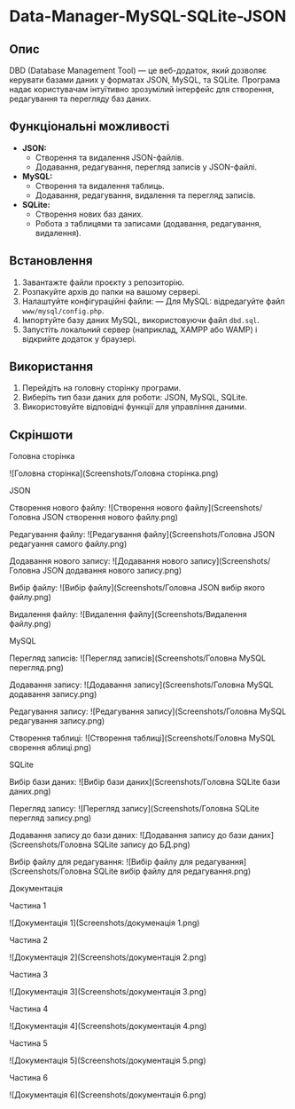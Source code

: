 # Data-Manager-MySQL-SQLite-JSON

## Опис

DBD (Database Management Tool) — це веб-додаток, який дозволяє керувати базами даних у форматах JSON, MySQL, та SQLite. Програма надає користувачам інтуїтивно зрозумілий інтерфейс для створення, редагування та перегляду баз даних.

## Функціональні можливості

- **JSON:**
  - Створення та видалення JSON-файлів.
  - Додавання, редагування, перегляд записів у JSON-файлі.
- **MySQL:**
  - Створення та видалення таблиць.
  - Додавання, редагування, видалення та перегляд записів.
- **SQLite:**
  - Створення нових баз даних.
  - Робота з таблицями та записами (додавання, редагування, видалення).

## Встановлення

1. Завантажте файли проєкту з репозиторію.
2. Розпакуйте архів до папки на вашому сервері.
3. Налаштуйте конфігураційні файли:
   — Для MySQL: відредагуйте файл `www/mysql/config.php`.
4. Імпортуйте базу даних MySQL, використовуючи файл `dbd.sql`.
5. Запустіть локальний сервер (наприклад, XAMPP або WAMP) і відкрийте додаток у браузері.

## Використання

1. Перейдіть на головну сторінку програми.
2. Виберіть тип бази даних для роботи: JSON, MySQL, SQLite.
3. Використовуйте відповідні функції для управління даними.

## Скріншоти

Головна сторінка

![Головна сторінка](Screenshots/Головна сторінка.png)

JSON

Створення нового файлу:
![Створення нового файлу](Screenshots/Головна JSON створення нового файлу.png)

Редагування файлу:
![Редагування файлу](Screenshots/Головна JSON редагуання самого файлу.png)

Додавання нового запису:
![Додавання нового запису](Screenshots/Головна JSON додавання нового запису.png)

Вибір файлу:
![Вибір файлу](Screenshots/Головна JSON вибір якого файлу.png)

Видалення файлу:
![Видалення файлу](Screenshots/Видалення файлу.png)

MySQL

Перегляд записів:
![Перегляд записів](Screenshots/Головна MySQL перегляд.png)

Додавання запису:
![Додавання запису](Screenshots/Головна MySQL додавання запису.png)

Редагування запису:
![Редагування запису](Screenshots/Головна MySQL редагування запису.png)

Створення таблиці:
![Створення таблиці](Screenshots/Головна MySQL сворення аблиці.png)

SQLite

Вибір бази даних:
![Вибір бази даних](Screenshots/Головна SQLite бази даних.png)

Перегляд запису:
![Перегляд запису](Screenshots/Головна SQLite перегляд запису.png)

Додавання запису до бази даних:
![Додавання запису до бази даних](Screenshots/Головна SQLite запису до БД.png)

Вибір файлу для редагування:
![Вибір файлу для редагування](Screenshots/Головна SQLite вибір файлу для редагування.png)

Документація

Частина 1

![Документація 1](Screenshots/докуменація 1.png)

Частина 2

![Документація 2](Screenshots/документація 2.png)

Частина 3

![Документація 3](Screenshots/документація 3.png)

Частина 4

![Документація 4](Screenshots/документація 4.png)

Частина 5

![Документація 5](Screenshots/документація 5.png)

Частина 6

![Документація 6](Screenshots/документація 6.png)
